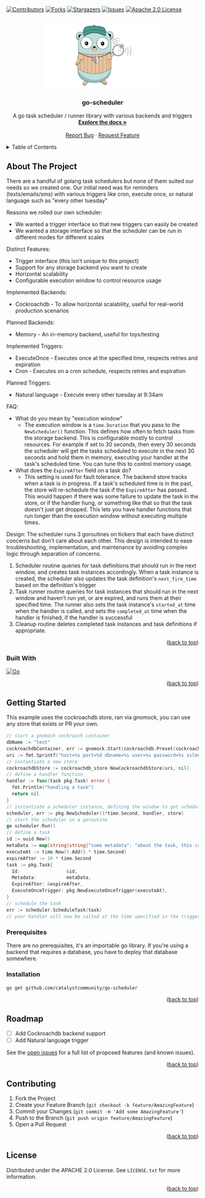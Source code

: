 <!-- Improved compatibility of back to top link: See: https://github.com/catalystcommunity/go-scheduler/pull/73 -->
<a name="readme-top"></a>
<!--
*** Thanks for checking out the Best-README-Template. If you have a suggestion
*** that would make this better, please fork the repo and create a pull request
*** or simply open an issue with the tag "enhancement".
*** Don't forget to give the project a star!
*** Thanks again! Now go create something AMAZING! :D
-->


<!-- PROJECT SHIELDS -->
<!--
*** I'm using markdown "reference style" links for readability.
*** Reference links are enclosed in brackets [ ] instead of parentheses ( ).
*** See the bottom of this document for the declaration of the reference variables
*** for contributors-url, forks-url, etc. This is an optional, concise syntax you may use.
*** https://www.markdownguide.org/basic-syntax/#reference-style-links
-->
[![Contributors][contributors-shield]][contributors-url]
[![Forks][forks-shield]][forks-url]
[![Stargazers][stars-shield]][stars-url]
[![Issues][issues-shield]][issues-url]
[![Apache 2.0 License][license-shield]][license-url]

<!-- PROJECT LOGO -->
<br />
<div align="center">
  <a href="https://github.com/catalystcommunity/go-scheduler">
    <img src="logo.png" alt="Logo">
  </a>

<h3 align="center">go-scheduler</h3>

  <p align="center">
    A go task scheduler / runner library with various backends and triggers
    <br />
    <a href="https://github.com/catalystcommunity/go-scheduler"><strong>Explore the docs »</strong></a>
    <br />
    <br />
    <a href="https://github.com/catalystcommunity/go-scheduler/issues">Report Bug</a>
    ·
    <a href="https://github.com/catalystcommunity/go-scheduler/issues">Request Feature</a>
  </p>
</div>



<!-- TABLE OF CONTENTS -->
<details>
  <summary>Table of Contents</summary>
  <ol>
    <li>
      <a href="#about-the-project">About The Project</a>
      <ul>
        <li><a href="#built-with">Built With</a></li>
      </ul>
    </li>
    <li>
      <a href="#getting-started">Getting Started</a>
      <ul>
        <li><a href="#prerequisites">Prerequisites</a></li>
        <li><a href="#installation">Installation</a></li>
      </ul>
    </li>
    <li><a href="#roadmap">Roadmap</a></li>
    <li><a href="#contributing">Contributing</a></li>
    <li><a href="#license">License</a></li>
  </ol>
</details>



<!-- ABOUT THE PROJECT -->
## About The Project

[//]: # ([![Product Name Screen Shot][product-screenshot]]&#40;https://example.com&#41;)

There are a handful of golang task schedulers but none of them suited our needs so we created one. Our initial need was for reminders (texts/emails/sms) with various triggers like cron, execute once, or natural language such as "every other tuesday"

Reasons we rolled our own scheduler:
* We wanted a trigger interface so that new triggers can easily be created
* We wanted a storage interface so that the scheduler can be run in different modes for different scales

Distinct Features:
* Trigger interface (this isn't unique to this project)
* Support for any storage backend you want to create
* Horizontal scalability
* Configurable execution window to control resource usage

Implemented Backends:
* Cockroachdb - To allow horizontal scalability, useful for real-world production scenarios

Planned Backends:
* Memory - An in-memory backend, useful for toys/testing

Implemented Triggers:
* ExecuteOnce - Executes once at the specified time, respects retries and expiration
* Cron - Executes on a cron schedule, respects retries and expiration

Planned Triggers:
* Natural language - Execute every other tuesday at 9:34am

FAQ:
* What do you mean by "execution window"
  * The execution window is a `time.Duration` that you pass to the `NewScheduler()` function. This defines how often to fetch tasks from the storage backend. This is configurable mostly to control resources. For example if set to 30 seconds, then every 30 seconds the scheduler will get the tasks scheduled to execute in the next 30 seconds and hold them in memory, executing your handler at the task's scheduled time. You can tune this to control memory usage. 
* What does the `ExpireAfter` field on a task do?
  * This setting is used for fault tolerance. The backend store tracks when a task is in progress. If a task's scheduled time is in the past, the store will re-schedule the task if the `ExpireAfter` has passed. This would happen if there was some failure to update the task in the store, or if the handler hung, or something like that so that the task doesn't just get dropped. This lets you have handler functions that run longer than the execution window without executing multiple times.

Design:
The scheduler runs 3 goroutines on tickers that each have distinct concerns but don't care about each other. This design is intended to ease troubleshooting, implementation, and maintenance by avoiding complex logic through separation of concerns.
1. Scheduler routine queries for task definitions that should run in the next window, and creates task instances accordingly. When a task instance is created, the scheduler also updates the task definition's `next_fire_time` based on the definition's trigger
2. Task runner routine queries for task instances that should run in the next window and haven't run yet, or are expired, and runs them at their specified time. The runner also sets the task instance's `started_at` time when the  handler is called, and sets the `completed_at` time when the handler is finished, if the handler is successful
3. Cleanup routine deletes completed task instances and task definitions if appropriate.
<p align="right">(<a href="#readme-top">back to top</a>)</p>



### Built With

[![Go][Go-badge]][go-url]

<p align="right">(<a href="#readme-top">back to top</a>)</p>



<!-- GETTING STARTED -->
## Getting Started

This example uses the cockroachdb store, ran via gnomock, you can use any store that exists or PR your own.
```go
// start a gnomock cockroach container
dbName := "test"
cockroachdbContainer, err := gnomock.Start(cockroachdb.Preset(cockroachdb.WithDatabase(dbName)))
uri := fmt.Sprintf("host=%s port=%d dbname=%s user=%s password=%s sslmode=disable",cockroachdbContainer.Host, cockroachdbContainer.DefaultPort(), dbName, "root", "")
// instantiate a new store
cockroachdbStore := cockroachdb_store.NewCockroachdbStore(uri, nil)
// define a handler function
handler := func(task pkg.Task) error {
  fmt.Println("handling a task")
  return nil
}
// instantiate a scheduler instance, defining the window to get scheduled tasks
scheduler, err := pkg.NewScheduler(1*time.Second, handler, store)
// start the scheduler in a goroutine
go scheduler.Run()
// define a task
id := uuid.New()
metaData := map[string]string{"some metadata": "about the task, this can be whatever you want"}
executeAt := time.Now().Add(5 * time.Second)
expireAfter := 10 * time.Second
task := pkg.Task{
  Id:                 &id,
  Metadata:           metaData,
  ExpireAfter: &expireAfter,
  ExecuteOnceTrigger: pkg.NewExecuteOnceTrigger(executeAt),
}
// schedule the task
err := scheduler.ScheduleTask(task)
// your handler will now be called at the time specified in the trigger, and the task you defined will be pased to your handler
```

### Prerequisites

There are no prerequisites, it's an importable go library. If you're using a backend that requires a database, you have to deploy that database somewhere.

### Installation

`go get github.com/catalystcommunity/go-scheduler`

<p align="right">(<a href="#readme-top">back to top</a>)</p>

<!-- ROADMAP -->
## Roadmap

- [ ] Add Cockroachdb backend support
- [ ] Add Natural language trigger

See the [open issues](https://github.com/catalystcommunity/go-scheduler/issues) for a full list of proposed features (and known issues).

<p align="right">(<a href="#readme-top">back to top</a>)</p>



<!-- CONTRIBUTING -->
## Contributing

1. Fork the Project
2. Create your Feature Branch (`git checkout -b feature/AmazingFeature`)
3. Commit your Changes (`git commit -m 'Add some AmazingFeature'`)
4. Push to the Branch (`git push origin feature/AmazingFeature`)
5. Open a Pull Request

<p align="right">(<a href="#readme-top">back to top</a>)</p>



<!-- LICENSE -->
## License

Distributed under the APACHE 2.0 License. See `LICENSE.txt` for more information.

<p align="right">(<a href="#readme-top">back to top</a>)</p>


<!-- MARKDOWN LINKS & IMAGES -->
<!-- https://www.markdownguide.org/basic-syntax/#reference-style-links -->
[contributors-shield]: https://img.shields.io/github/contributors/catalystcommunity/go-scheduler.svg?style=for-the-badge
[contributors-url]: https://github.com/catalystcommunity/go-scheduler/graphs/contributors
[forks-shield]: https://img.shields.io/github/forks/catalystcommunity/go-scheduler.svg?style=for-the-badge
[forks-url]: https://github.com/catalystcommunity/go-scheduler/network/members
[stars-shield]: https://img.shields.io/github/stars/catalystcommunity/go-scheduler.svg?style=for-the-badge
[stars-url]: https://github.com/catalystcommunity/go-scheduler/stargazers
[issues-shield]: https://img.shields.io/github/issues/catalystcommunity/go-scheduler.svg?style=for-the-badge
[issues-url]: https://github.com/catalystcommunity/go-scheduler/issues
[license-shield]: https://img.shields.io/github/license/catalystcommunity/go-scheduler.svg?style=for-the-badge
[license-url]: https://github.com/catalystcommunity/go-scheduler/blob/master/LICENSE.txt
[linkedin-shield]: https://img.shields.io/badge/-LinkedIn-black.svg?style=for-the-badge&logo=linkedin&colorB=555
[linkedin-url]: https://linkedin.com/in/othneildrew
[product-screenshot]: images/screenshot.png
[Go-badge]: https://img.shields.io/badge/go-%2300ADD8.svg?style=for-the-badge&logo=go&logoColor=white
[Go-url]: https://go.dev/
[Next.js]: https://img.shields.io/badge/next.js-000000?style=for-the-badge&logo=nextdotjs&logoColor=white
[Next-url]: https://nextjs.org/
[React.js]: https://img.shields.io/badge/React-20232A?style=for-the-badge&logo=react&logoColor=61DAFB
[React-url]: https://reactjs.org/
[Vue.js]: https://img.shields.io/badge/Vue.js-35495E?style=for-the-badge&logo=vuedotjs&logoColor=4FC08D
[Vue-url]: https://vuejs.org/
[Angular.io]: https://img.shields.io/badge/Angular-DD0031?style=for-the-badge&logo=angular&logoColor=white
[Angular-url]: https://angular.io/
[Svelte.dev]: https://img.shields.io/badge/Svelte-4A4A55?style=for-the-badge&logo=svelte&logoColor=FF3E00
[Svelte-url]: https://svelte.dev/
[Laravel.com]: https://img.shields.io/badge/Laravel-FF2D20?style=for-the-badge&logo=laravel&logoColor=white
[Laravel-url]: https://laravel.com
[Bootstrap.com]: https://img.shields.io/badge/Bootstrap-563D7C?style=for-the-badge&logo=bootstrap&logoColor=white
[Bootstrap-url]: https://getbootstrap.com
[JQuery.com]: https://img.shields.io/badge/jQuery-0769AD?style=for-the-badge&logo=jquery&logoColor=white
[JQuery-url]: https://jquery.com 
